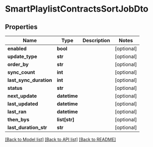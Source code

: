 # SmartPlaylistContractsSortJobDto

## Properties
Name | Type | Description | Notes
------------ | ------------- | ------------- | -------------
**enabled** | **bool** |  | [optional] 
**update_type** | **str** |  | [optional] 
**order_by** | **str** |  | [optional] 
**sync_count** | **int** |  | [optional] 
**last_sync_duration** | **int** |  | [optional] 
**status** | **str** |  | [optional] 
**next_update** | **datetime** |  | [optional] 
**last_updated** | **datetime** |  | [optional] 
**last_ran** | **datetime** |  | [optional] 
**then_bys** | **list[str]** |  | [optional] 
**last_duration_str** | **str** |  | [optional] 

[[Back to Model list]](../README.md#documentation-for-models) [[Back to API list]](../README.md#documentation-for-api-endpoints) [[Back to README]](../README.md)

